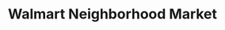 ---
title: "Walmart Neighborhood Market"
url: /fort-oglethorpe/walmart-neighborhood-market/
shop: supermarket
---